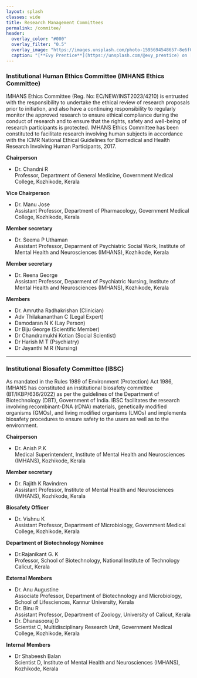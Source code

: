 ```yaml
---
layout: splash
classes: wide
title: Research Management Committees
permalink: /commitee/
header:
  overlay_color: "#000"
  overlay_filter: "0.5"
  overlay_image: "https://images.unsplash.com/photo-1595694548657-8e6f0d681f8a?ixlib=rb-1.2.1&ixid=MnwxMjA3fDB8MHxwaG90by1wYWdlfHx8fGVufDB8fHx8&auto=format&fit=crop&w=1776&q=80"
  caption: "[**Evy Prentice**](https://unsplash.com/@evy_prentice) on [*Unsplash*](https://unsplash.com)"
---
```



### **Institutional Human Ethics Committee (IMHANS Ethics Committee)**
IMHANS Ethics Committee (Reg. No: EC/NEW/INST2023/4210) is entrusted with the responsibility to undertake the ethical review of research proposals prior to initiation, and also have a continuing responsibility to regularly monitor the approved research to ensure ethical compliance during the conduct of research and to ensure that the rights, safety and well-being of research participants is protected. IMHANS Ethics Committee has been constituted to facilitate research involving human subjects in accordance with the ICMR National Ethical Guidelines for Biomedical and Health Research Involving Human Participants, 2017.

**Chairperson**	
* Dr. Chandni R
<br/> Professor, Department of General Medicine, Government Medical College, Kozhikode, Kerala

**Vice Chairperson**	
* Dr. Manu Jose
<br/> Assistant Professor, Department of Pharmacology, Government Medical College, Kozhikode, Kerala

**Member secretary**
* Dr. Seema P Uthaman
<br/> Assistant Professor, Deparment of Psychiatric Social Work, Institute of Mental Health and Neurosciences (IMHANS), Kozhikode, Kerala

**Member secretary**
* Dr. Reena George
<br/> Assistant Professor, Deparment of Psychiatric Nursing, Institute of Mental Health and Neurosciences (IMHANS), Kozhikode, Kerala

**Members**
* Dr. Amrutha Radhakrishan (Clinician)
* Adv Thilakananthan C (Legal Expert)
* Damodaran N K (Lay Person)
* Dr Biju George (Scientific Member)
* Dr Chandramukhi Kotian (Social Scientist)
* Dr Harish M T (Psychiatry)
* Dr Jayanthi M R (Nursing)

---
### **Institutional Biosafety Committee (IBSC)**
As mandated in the Rules 1989 of Environment (Protection) Act 1986, IMHANS has constituted an institutional biosafety committee (BT/IKBP/636/2022) as per the guidelines of the Department of Biotechnology (DBT), Government of India. IBSC facilitates the research involving recombinant-DNA (rDNA) materials, genetically modified organisms (GMOs), and living modified organisms (LMOs) and implements biosafety procedures to ensure safety to the users as well as to the environment.

**Chairperson**	
* Dr. Anish P.K
<br/> Medical Superintendent, Institute of Mental Health and Neurosciences (IMHANS), Kozhikode, Kerala

**Member secretary**
* Dr. Rajith K Ravindren
<br/> Assistant Professor, Institute of Mental Health and Neurosciences (IMHANS), Kozhikode, Kerala

**Biosafety Officer**
* Dr. Vishnu K
<br/> Assistant Professor, Department of Microbiology, Government Medical College, Kozhikode, Kerala

**Department of Biotechnology Nominee**
* Dr.Rajanikant G. K 
<br/> Professor, School of Biotechnology, National Institute of Technology Calicut, Kerala

**External Members**

* Dr. Anu Augustine
<br/> Associate Professor, Department of Biotechnology and Microbiology, School of Lifesciences, Kannur University, Kerala
* Dr. Binu R
<br/> Assistant Professor, Department of Zoology, University of Calicut, Kerala
* Dr. Dhanasooraj D
<br/> Scientist C, Multidisciplinary Research Unit, Government Medical College, Kozhikode, Kerala

**Internal Members**
* Dr Shabeesh Balan
<br/> Scientist D, Institute of Mental Health and Neurosciences (IMHANS), Kozhikode, Kerala
